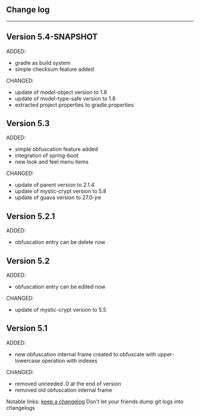 ## Change log
----------------------

Version 5.4-SNAPSHOT
-------------

ADDED:

- gradle as build system
- simple checksum feature added

CHANGED:

- update of model-object version to 1.8
- update of model-type-safe version to 1.8
- extracted project properties to gradle.properties

Version 5.3
-------------

ADDED:

- simple obfuscation feature added
- integration of spring-boot
- new look and feel menu items


CHANGED:

- update of parent version to 2.1.4
- update of mystic-crypt version to 5.8
- update of guava version to 27.0-jre

Version 5.2.1
-------------

ADDED:

- obfuscation entry can be delete now

Version 5.2
-------------

ADDED:
 
- obfuscation entry can be edited now

CHANGED:

- update of mystic-crypt version to 5.5

Version 5.1
-------------

ADDED:
 
- new obfuscation internal frame created to obfuscate with upper- lowercase operation with indexes 

CHANGED:

- removed unneeded .0 at the end of version
- removed old obfuscation internal frame


Notable links:
[keep a changelog](http://keepachangelog.com/en/1.0.0/) Don’t let your friends dump git logs into changelogs
